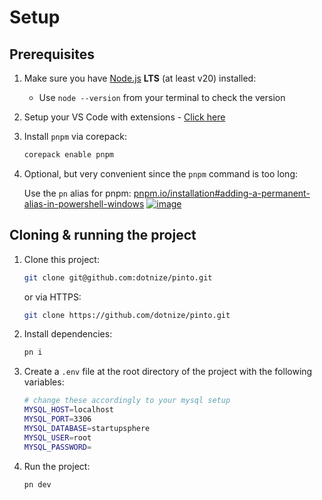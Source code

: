 # Setup

## Prerequisites

1. Make sure you have [Node.js](https://nodejs.org/en/) **LTS** (at least v20) installed:
   - Use `node --version` from your terminal to check the version
2. Setup your VS Code with extensions - [Click here](https://gist.github.com/dotnize/47769c47114d7b7ba9a07df90cf416ca)
3. Install `pnpm` via corepack:
   ```sh
   corepack enable pnpm
   ```
4. Optional, but very convenient since the `pnpm` command is too long:

   Use the `pn` alias for pnpm: [pnpm.io/installation#adding-a-permanent-alias-in-powershell-windows](https://pnpm.io/installation#adding-a-permanent-alias-in-powershell-windows)
   [![image](https://github.com/dotnize/pinto/assets/48910077/0de0c417-9aaa-48f8-a768-35fcd968d7b4)](https://pnpm.io/installation#adding-a-permanent-alias-in-powershell-windows)

## Cloning & running the project

1. Clone this project:
   ```sh
   git clone git@github.com:dotnize/pinto.git
   ```
   or via HTTPS:
   ```sh
   git clone https://github.com/dotnize/pinto.git
   ```
2. Install dependencies:
   ```sh
   pn i
   ```
3. Create a `.env` file at the root directory of the project with the following variables:

   ```sh
   # change these accordingly to your mysql setup
   MYSQL_HOST=localhost
   MYSQL_PORT=3306
   MYSQL_DATABASE=startupsphere
   MYSQL_USER=root
   MYSQL_PASSWORD=
   ```

4. Run the project:
   ```sh
   pn dev
   ```
